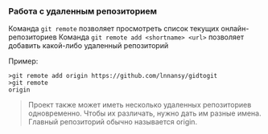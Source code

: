 ### Работа с удаленным репозиторием

Команда `git remote` позволяет просмотреть список текущих онлайн-репозиториев 
Команда `git remote add <shortname> <url>` позволяет добавить какой-либо удаленный репозиторий 

Пример:

```
>git remote add origin https://github.com/lnnansy/gidtogit
>git remote
origin
```

>Проект также может иметь несколько удаленных репозиториев одновременно. Чтобы их различать, нужно дать им разные имена. Главный репозиторий обычно называется origin.

